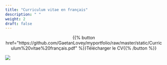 ```yaml
---
title: "Curriculum vitae en français"
description: " "
weight: 2
draft: false
---
```


<center> {{% button href="https://github.com/GaetanLovey/myportfolio/raw/master/static/Curriculum%20vitae%20français.pdf" %}}Télécharger le CV{{% /button %}}</p></center>

![](/cv.png)
